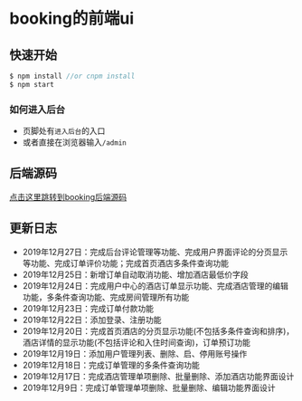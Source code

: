 # booking的前端ui
## 快速开始
```javascript
$ npm install //or cnpm install
$ npm start
```
### 如何进入后台
- 页脚处有`进入后台`的入口
- 或者直接在浏览器输入`/admin`

## 后端源码
[点击这里跳转到booking后端源码](https://github.com/acodebird/booking)

## 更新日志
- 2019年12月27日：完成后台评论管理等功能、完成用户界面评论的分页显示等功能、完成订单评价功能；完成首页酒店多条件查询功能
- 2019年12月25日：新增订单自动取消功能、增加酒店最低价字段
- 2019年12月24日：完成用户中心的酒店订单显示功能、完成酒店管理的编辑功能，多条件查询功能、完成房间管理所有功能
- 2019年12月23日：完成订单付款功能
- 2019年12月22日：添加登录、注册功能
- 2019年12月20日：完成首页酒店的分页显示功能(不包括多条件查询和排序)，酒店详情的显示功能(不包括评论和入住时间查询)，订单预订功能
- 2019年12月19日：添加用户管理列表、删除、启、停用账号操作
- 2019年12月18日：完成订单管理的多条件查询功能
- 2019年12月17日：完成酒店管理单项删除、批量删除、添加酒店功能界面设计
- 2019年12月9日：完成订单管理单项删除、批量删除、编辑功能界面设计
